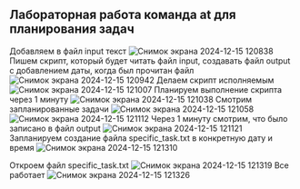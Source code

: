 ## Лабораторная работа команда at для планирования задач

Добавляем в файл input текст
![Снимок экрана 2024-12-15 120838](https://github.com/user-attachments/assets/6ad9fce5-9944-4344-999c-0727e197eef3)
Пишем скрипт, который будет читать файл input, создавать файл output c добавлением даты, когда был прочитан файл
![Снимок экрана 2024-12-15 120942](https://github.com/user-attachments/assets/1561e2ef-d440-48f3-a679-24b602d8c1b9)
Делаем скрипт исполняемым
![Снимок экрана 2024-12-15 121007](https://github.com/user-attachments/assets/2343d896-1c7d-4b8d-abf2-cd15bdc5c476)
Планируем выполнение скрипта через 1 минуту
![Снимок экрана 2024-12-15 121038](https://github.com/user-attachments/assets/d500576d-ed2e-4c92-bf9e-eb00ff582365)
Смотрим запланированные задачи
![Снимок экрана 2024-12-15 121058](https://github.com/user-attachments/assets/6178f5d0-7d43-40c4-8410-645de200d8b3)
![Снимок экрана 2024-12-15 121112](https://github.com/user-attachments/assets/b6520214-0150-477c-835e-dabb5e0d5dd9)
Через 1 минуту смотрим, что было записано в файл output
![Снимок экрана 2024-12-15 121121](https://github.com/user-attachments/assets/7f426455-5003-45a4-8734-4ecebc9ae424)
Запланируем создание файла specific_task.txt в конкретную дату и время
![Снимок экрана 2024-12-15 121310](https://github.com/user-attachments/assets/ca70f17d-86af-4222-909d-de597cb7763c)

Откроем файл specific_task.txt
![Снимок экрана 2024-12-15 121319](https://github.com/user-attachments/assets/1cd37e66-a784-40d6-b78f-cff0e7023806)
Все работает
![Снимок экрана 2024-12-15 121326](https://github.com/user-attachments/assets/21032a6d-acd2-4615-b19c-2398106ad8c1)
